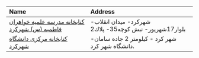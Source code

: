 | Name                                                      | Address                                                |
|:----------------------------------------------------------|:-------------------------------------------------------|
| [کتابخانه مدرسه علمیه خواهران فاطمیه (س) شهرکرد](http://) | شهركرد- میدان انقلاب- بلوار17شهریور- نبش كوچه35- پلاك2 |
| [كتابخانه مركزی دانشگاه شهركرد](http://lib.sku.ac.ir)     | شهر كرد - كيلومتر 2 جاده سامان- دانشگاه شهر كرد.       |